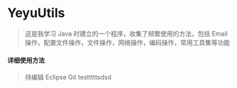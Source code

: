 # YeyuUtils
> 这是我学习 Java 时建立的一个程序，收集了频繁使用的方法，包括 Email 操作，配置文件操作，文件操作，网络操作，编码操作，常用工具集等功能
#### 详细使用方法
> 待编辑
> Eclipse Git testttttsdsd